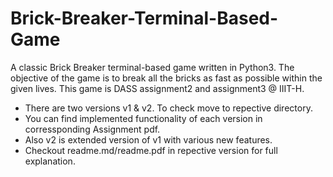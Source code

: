 # Brick-Breaker-Terminal-Based-Game
A classic Brick Breaker terminal-based game written in Python3. The objective of the game is to break all the bricks as fast as possible within the given lives.
This game is DASS assignment2 and assignment3 @ IIIT-H.

* There are two versions v1 & v2. To check move to repective directory.
* You can find implemented functionality of each version in corressponding Assignment pdf.
* Also v2 is extended version of v1 with various new features.
* Checkout readme.md/readme.pdf in repective version for full explanation.
